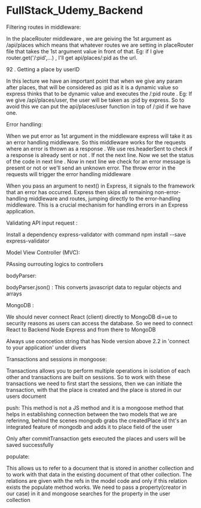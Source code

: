 # FullStack_Udemy_Backend

Filtering routes in middleware:

In the placeRouter middleware , we are geiving the 1st argument as /api/places which means that whatever routes we are setting in placeRouter file that takes the 1st argument value in front of that. Eg: if I give router.get('/:pid',...) , I'll get api/places/:pid as the url.

92 . Getting a place by userID

In this lecture we have an important point that when we give any param after places, that will be considered as :pid as it is a dynamic value so express thinks that to be dynamic value and executes the /:pid route . Eg: If we give /api/places/user, the user will be taken as :pid by express. So to avoid this we can put the api/places/user function in top of /:pid if we have one.

Error handling:

When we put error as 1st argument in the middleware express will take it as an error handling middleware. So this middleware works for the requests where an error is thrown as a response .
We use res.headerSent to check if a response is already sent or not . If not the next line. Now we set the status of the code in next line . Now in next line we check for an error message is present or not or we'll send an unknown error. 
The throw error in the requests will trigger the error handling middleware

When you pass an argument to next() in Express, it signals to the framework that an error has occurred. Express then skips all remaining non-error-handling middleware and routes, jumping directly to the error-handling middleware. This is a crucial mechanism for handling errors in an Express application.

Validating API input request :

Install a dependency express-validator with command npm install --save express-validator

Model View Controller (MVC):

PAssing ourrouting logics to controllers

bodyParser: 

bodyParser.json() : This converts javascript data to regular objects and arrays


MongoDB :

We should never connect React (client) directly to MongoDB di=ue to security reasons as users can access the database. So we need to connect React to Backend Node Express and from there to MongoDB

Always use cooncetion string that has Node version above 2.2 in 'connect to your application' under divers

Transactions and sessions in mongoose:

Transactions allows you to perform multiple operations in isolation of each other and transactions are built on sessions. So to work with these transactions we need to first start the sessions, then we can initiate the transaction, with that the place is created and the place is stored in our users document

push:
This method is not a JS method and it is a mongoose method that helps in establishing connection between the two models that we are referinng, behind the scenes mongodb grabs the createdPlace id tht's an integrated feature of mongodb and adds it to place field of the user

Only after commitTransaction gets executed the places and users will be saved successfully

populate:

This allows us to refer to a document that is stored in another collection and to work with that data in the existing document of that other collection. The relations are given with the refs in the model code and only if this relation exists the populate method works. We need to pass a property(creator in our case) in it and mongoose searches for the property in the user collection